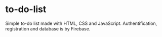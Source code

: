 # to-do-list
Simple to-do list made with HTML, CSS and JavaScript. Authentification, registration and database is by Firebase.
